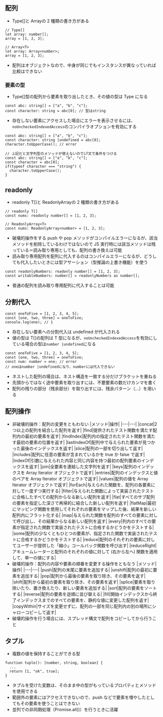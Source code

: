 ## 配列

- Type[]と Array<T>の 2 種類の書き方がある

```
// Type[]
let array: number[];
array = [1, 2, 3];

// Array<T>
let array: Array<number>;
array = [1, 2, 3];
```

- 配列はオブジェクトなので、中身が同じでもインスタンスが異なっていれば比較はできない

### 要素の型

- Type[]型の配列から要素を取り出したとき、その値の型は Type になる

```
const abc: string[] = ["a", "b", "c"];
const character: string = abc[0]; // 型はstring
```

- 存在しない要素にアクセスした場合にエラーを表示させるには、`noUncheckedIndexedAccess`のコンパイラオプションを有効にする

```
const abc: string[] = ["a", "b", "c"];
const character: string |undefined = abc[0];
character.toUpperCase(); // error

// 上記だと文字列型のメソッドが使えないのでif文で条件をつける
const abc: string[] = ["a", "b", "c"];
const character = abc[0];
if(typeof character === "string") {
  character.toUpperCase();
}
```

## readonly

- readonly T[]と ReadonlyArray<T>の 2 種類の書き方がある

```
// readonly T[]
const nums: readonly number[] = [1, 2, 3];

// ReadonlyArray<T>
const nums: ReadonlyArray<number> = [1, 2, 3];
```

- 破壊的操作をする push や pop メソッドがコンパイルエラーになるが、該当メソッドを削除しているわけではないので JS 実行時には該当メソッドは残っている＝読み取り専用としても、配列の書き換えは可能
- 読み取り専用配列を配列に代入するのはコンパイルエラーになるが、どうしても代入したいときには型アサーション（型推論の上書き機能）を使う

```
const readonlyNumbers: readonly number[] = [1, 2, 3];
const writableNumbers: number[] = readonlyNumbers as number[];
```

- 普通の配列を読み取り専用配列に代入することは可能

## 分割代入

```
const oneToFive = [1, 2, 3, 4, 5];
const [one, two, three] = oneToFive;
console.log(one); // 1
```

- 存在しない要素への分割代入は undefined が代入される
- 値の型は T[]の配列は T 型になるが、`noUncheckedIndexedAccess`を有効にしている場合の型は`number |undefined`になる

```
const oneToFive = [1, 2, 3, 4, 5];
const [one, two, three] = oneToFive;
const num: number = one; // error
// oneはnumber |undefinedになり、numberには代入できない
```

- ネストした配列の場合は、ネスト構造を一致する分だけブラケットを重ねる
- 先頭からではなく途中要素を取り出すには、不要要素の数だけカンマを書く
- 配列の残りの部分（残余部分）を取り出すには、残余パターン（...）を用いる

## 配列操作

- 非破壊的操作：配列の変更をともわない
  |メソッド|操作|
  |---|---|
  |concat|2 つ以上の配列を結合した配列を返す|
  |find|提供されたテスト関数を満たす配列内の最初の要素を返す|
  |findIndex|配列内の指定されたテスト関数を満たす最初の要素の位置を返す|
  |lastIndexOf|配列中で与えられた要素が見つかった最後のインデックスを返す|
  |slice|配列の一部を切り出して返す|
  |includes|配列に任意の要素が含まれているかを true か false で返す|
  |indexOf|引数に与えられた内容と同じ内容を持つ最初の配列要素のインデックスを返す|
  |join|全要素を連結した文字列を返す|
  |keys|配列のインデックスを Array Iterator オブジェクトで返す|
  |entries|配列のインデックスと値のペアを Array Iterator オブジェクトで返す|
  |values|配列の値を Array Iterator オブジェクトで返す|
  |forEach|与えられた関数を、配列の各要素に対して一度ずつ実行する|
  |filter|与えられた関数によって実装されたテストに合格したすべての配列からなる新しい配列を返す|
  |flat|すべてのサブ配列の要素を指定した深さで再帰的に結合した新しい配列を返す|
  |flatMap|最初にマッピング関数を使用してそれぞれの要素をマップした後、結果を新しい配列内にフラット化する|
  |map|与えられた関数を配列のすべての要素に対して呼び出し、その結果からなる新しい配列を返す|
  |every|列内のすべての要素が指定された関数で実装されたテストに合格するかどうかをテストする|
  |some|配列の少なくともひとつの要素が、指定された関数で実装されたテストに合格するかどうかをテストする|
  |reduce|配列のそれぞれの要素に対してユーザーが提供した「縮小」コールバック関数を呼び出す|
  |reduceRight|アキュームレーターと配列のそれぞれの値に対して (右から左へ) 関数を適用して、単一の値にする|
- 破壊的操作：配列の内容や要素の順番を変更する操作をともなう
  |メソッド|操作|
  |---|---|
  |push|配列の末尾に要素を追加する|
  |unshift|配列の最初に要素を追加する|
  |pop|配列から最後の要素を取り除き、その要素を返す|
  |shift|配列から最初の要素を取り除き、その要素を返す|
  |splice|要素を取り除いたり、置き換えたり、新しい要素を追加する|
  |sort|配列の要素をソートする|
  |reverse|配列の要素を逆順に並び替える|
  |fill|開始インデックスから終了インデックスまでのすべての要素を、静的な値に変更した配列を返す|
  |copyWithin|サイズを変更せずに、配列の一部を同じ配列内の別の場所にシャローコピーして返す|
- 破壊的操作を行う場合には、スプレッド構文で配列をコピーしてから行うこと

## タプル

- 複数の値を保持することができる型

```
function tuple(): [number, string, boolean] {
  ...
  return [1, "ok", true];
}
```

- タプルを受けた変数は、そのまま中の型がもっているプロパティとメソッドを使用できる
- 範囲外の要素にはアクセスできないので、push などで要素を増やしたとしてもその要素を使うことはできない
- 並列での非同期処理（Promise.all()）を行うときに活躍
